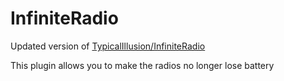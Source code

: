 # InfiniteRadio

Updated version of [TypicalIllusion/InfiniteRadio](https://github.com/TypicalIllusion/InfiniteRadio)

This plugin allows you to make the radios no longer lose battery
